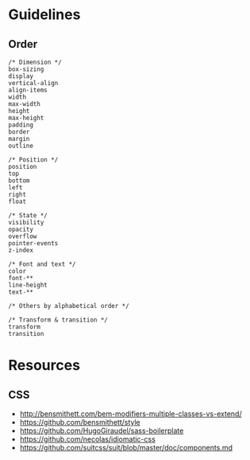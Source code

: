 # Guidelines

## Order

```
/* Dimension */
box-sizing
display
vertical-align
align-items
width
max-width
height
max-height
padding
border
margin
outline

/* Position */
position
top
bottom
left
right
float

/* State */
visibility
opacity
overflow
pointer-events
z-index

/* Font and text */
color
font-**
line-height
text-**

/* Others by alphabetical order */

/* Transform & transition */
transform
transition
```

# Resources

## CSS

- http://bensmithett.com/bem-modifiers-multiple-classes-vs-extend/
- https://github.com/bensmithett/style
- https://github.com/HugoGiraudel/sass-boilerplate
- https://github.com/necolas/idiomatic-css
- https://github.com/suitcss/suit/blob/master/doc/components.md
